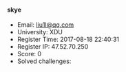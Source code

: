 #### skye  

* Email: liu1l@qq.com  
* University: XDU  
* Register Time: 2017-08-18 22:40:31  
* Register IP: 47.52.70.250  
* Score: 0  
* Solved challenges: 
